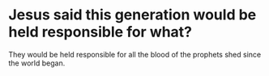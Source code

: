 # Jesus said this generation would be held responsible for what?

They would be held responsible for all the blood of the prophets shed since the world began.
